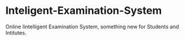 # Inteligent-Examination-System
Online Iintelligent Examination System, something new for Students and Intitutes. 
